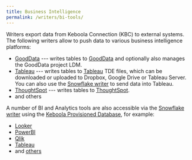 ```yaml
---
title: Business Intelligence
permalink: /writers/bi-tools/
---
```


Writers export data from Keboola Connection (KBC) to external systems. The following writers
allow to push data to various business intelligence platforms:

- [GoodData](/writers/bi-tools/gooddata/) --- writes tables to [GoodData](https://www.gooddata.com/) and optionally also manages the GoodData project LDM.
- [Tableau](/writers/bi-tools/tableau/) --- writes tables to [Tableau](https://www.tableau.com/) TDE files, which can be downloaded or uploaded to Dropbox, Google Drive or Tableau Server. You can also use the [Snowflake writer](/writers/database/snowflake/) to send data into Tableau.
- [ThoughtSpot](/writers/bi-tools/thoughtspot) --- writes tables to [ThoughtSpot](https://www.thoughtspot.com/product).
- and others

A number of BI and Analytics tools are also accessible via the [Snowflake writer](/writers/database/snowflake/) using the
[Keboola Provisioned Database](/writers/database/snowflake/#using-keboola-provisioned-database), for example:

 - [Looker](/writers/database/snowflake/#connect-to-looker)
 - [PowerBI](/writers/database/snowflake/#connect-to-power-bi-desktop)
 - [Qlik](/writers/database/snowflake/#connect-to-qlik)
 - [Tableau](/writers/database/snowflake/#connect-to-tableau)
- and [others](https://components.keboola.com/components)
